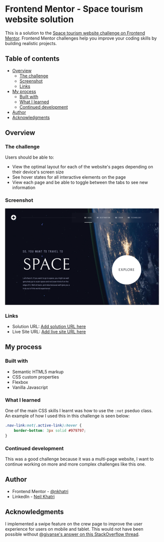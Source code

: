 # Frontend Mentor - Space tourism website solution

This is a solution to the [Space tourism website challenge on Frontend Mentor](https://www.frontendmentor.io/challenges/space-tourism-multipage-website-gRWj1URZ3). Frontend Mentor challenges help you improve your coding skills by building realistic projects. 

## Table of contents

- [Overview](#overview)
  - [The challenge](#the-challenge)
  - [Screenshot](#screenshot)
  - [Links](#links)
- [My process](#my-process)
  - [Built with](#built-with)
  - [What I learned](#what-i-learned)
  - [Continued development](#continued-development)
- [Author](#author)
- [Acknowledgments](#acknowledgments)

## Overview

### The challenge

Users should be able to:

- View the optimal layout for each of the website's pages depending on their device's screen size
- See hover states for all interactive elements on the page
- View each page and be able to toggle between the tabs to see new information

### Screenshot

![](./src/assets/completed-screenshot/completed-desktop-home.png)

### Links

- Solution URL: [Add solution URL here](https://your-solution-url.com)
- Live Site URL: [Add live site URL here](https://your-live-site-url.com)

## My process

### Built with

- Semantic HTML5 markup
- CSS custom properties
- Flexbox
- Vanilla Javascript

### What I learned

One of the main CSS skills I learnt was how to use the `:not` pseduo class. An example of how I used this in this challenge is seen below:

```css
.nav-link:not(.active-link):hover {
    border-bottom: 3px solid #979797;
}
```

### Continued development

This was a good challenge because it was a multi-page website, I want to continue working on more and more complex challenges like this one.

## Author

- Frontend Mentor - [@nkhatri](https://www.frontendmentor.io/profile/nkhatri)
- LinkedIn - [Neil Khatri](https://www.linkedin.com/in/neilkhatri/)

## Acknowledgments

I implemented a swipe feature on the crew page to improve the user experience for users on mobile and tablet. This would not have been possible without [@givanse's answer on this StackOverflow thread](https://stackoverflow.com/questions/2264072/detect-a-finger-swipe-through-javascript-on-the-iphone-and-android).
